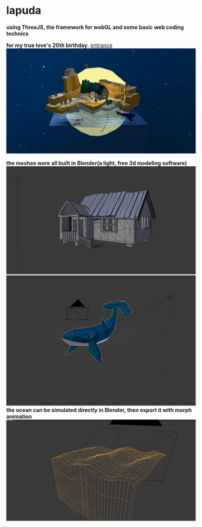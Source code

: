 # lapuda
__using  ThreeJS,  the framework for webGL  and some basic web coding technics__

__for my true love's 20th birthday.__
[entrance](https://ljxcript.github.io/lapuda/)
![image](https://github.com/ljxcript/lapuda/blob/master/screenshots/lapuda.png)


__the meshes were all built in Blender(a light, free 3d modeling software)__
![image](https://github.com/ljxcript/lapuda/blob/master/screenshots/mesh_house.png)
![image](https://github.com/ljxcript/lapuda/blob/master/screenshots/mesh_whale.png)
__the ocean can be simulated directly in Blender, then export it with morph animation__
![image](https://github.com/ljxcript/lapuda/blob/master/screenshots/mesh_ocean.png)
